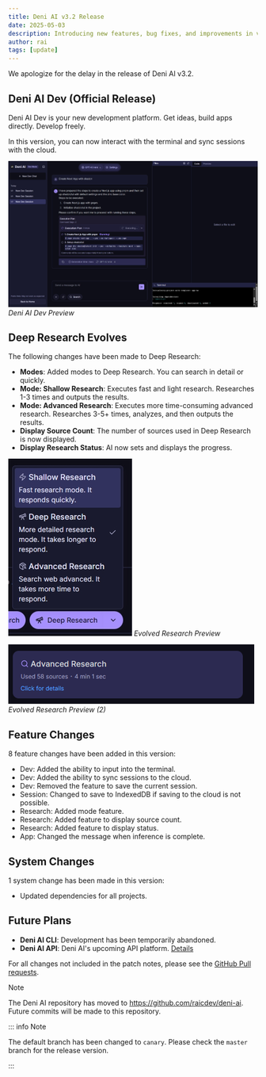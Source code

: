 ```yaml
---
title: Deni AI v3.2 Release
date: 2025-05-03
description: Introducing new features, bug fixes, and improvements in version 3.2.
author: rai
tags: [update]
---
```


We apologize for the delay in the release of Deni AI v3.2.

## Deni AI Dev (Official Release)

Deni AI Dev is your new development platform. Get ideas, build apps directly. Develop freely.

In this version, you can now interact with the terminal and sync sessions with the cloud.

![Deni AI Dev Preview](deni-ai-dev.png)
_Deni AI Dev Preview_

## Deep Research Evolves

The following changes have been made to Deep Research:

- **Modes**: Added modes to Deep Research. You can search in detail or quickly.
- **Mode: Shallow Research**: Executes fast and light research. Researches 1-3 times and outputs the results.
- **Mode: Advanced Research**: Executes more time-consuming advanced research. Researches 3-5+ times, analyzes, and then outputs the results.
- **Display Source Count**: The number of sources used in Deep Research is now displayed.
- **Display Research Status**: AI now sets and displays the progress.

![Evolved Research Preview](deep-research.png)
_Evolved Research Preview_

![Evolved Research Preview (2)](deep-research-sources.png)
_Evolved Research Preview (2)_

## Feature Changes

8 feature changes have been added in this version:

- Dev: Added the ability to input into the terminal.
- Dev: Added the ability to sync sessions to the cloud.
- Dev: Removed the feature to save the current session.
- Session: Changed to save to IndexedDB if saving to the cloud is not possible.
- Research: Added mode feature.
- Research: Added feature to display source count.
- Research: Added feature to display status.
- App: Changed the message when inference is complete.

## System Changes

1 system change has been made in this version:

- Updated dependencies for all projects.

## Future Plans

- **Deni AI CLI**: Development has been temporarily abandoned.
- **Deni AI API**: Deni AI's upcoming API platform. [Details](/blog/posts/deni-ai-api-preview)

For all changes not included in the patch notes, please see the [GitHub Pull requests](https://github.com/raicdev/deni-ai/pull/33).

> [!NOTE]
> The Deni AI repository has moved to https://github.com/raicdev/deni-ai. Future commits will be made to this repository.

::: info Note

The default branch has been changed to `canary`. Please check the `master` branch for the release version.

:::
